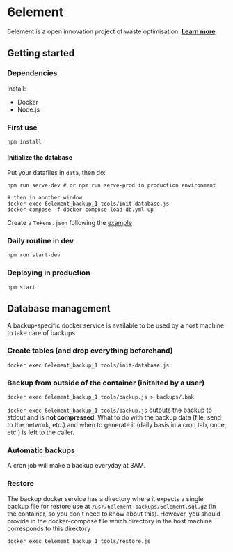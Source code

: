 # 6element

6element is a open innovation project of waste optimisation. **[Learn more](https://medium.com/ants-blog/6element-534ffbe2a60f#.wd3yf7ez6)**


## Getting started

### Dependencies

Install:
* Docker
* Node.js


### First use

````
npm install
````

#### Initialize the database

Put your datafiles in `data`, then do:

```
npm run serve-dev # or npm run serve-prod in production environment

# then in another window
docker exec 6element_backup_1 tools/init-database.js
docker-compose -f docker-compose-load-db.yml up
```

Create a `Tokens.json` following the [example](Tokens.example.json)


### Daily routine in dev

```
npm run start-dev 
```


### Deploying in production

````
npm start
````


## Database management

A backup-specific docker service is available to be used by a host machine to take care of backups

### Create tables (and drop everything beforehand)

```
docker exec 6element_backup_1 tools/init-database.js
```


### Backup from outside of the container (initaited by a user)

```
docker exec 6element_backup_1 tools/backup.js > backups/.bak
```

`docker exec 6element_backup_1 tools/backup.js` outputs the backup to stdout and is **not compressed**.
What to do with the backup data (file, send to the network, etc.) and when to generate it (daily basis in a cron tab, once, etc.) is left to the caller.

### Automatic backups

A cron job will make a backup everyday at 3AM.

### Restore

The backup docker service has a directory where it expects a single backup file for restore use at `/usr/6element-backups/6element.sql.gz` (in the container, so you don't need to know about this). However, you should provide in the docker-compose file which directory in the host machine corresponds to this directory

```
docker exec 6element_backup_1 tools/restore.js
```

